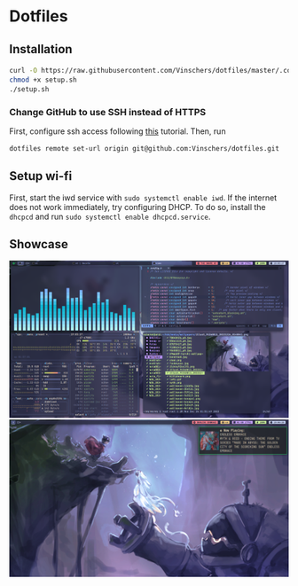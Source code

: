# Dotfiles

## Installation

```sh
curl -O https://raw.githubusercontent.com/Vinschers/dotfiles/master/.config/setup/setup.sh
chmod +x setup.sh
./setup.sh
```

### Change GitHub to use SSH instead of HTTPS

First, configure ssh access following
[this](https://docs.github.com/en/authentication/connecting-to-github-with-ssh/generating-a-new-ssh-key-and-adding-it-to-the-ssh-agent)
tutorial. Then, run

```sh
dotfiles remote set-url origin git@github.com:Vinschers/dotfiles.git
```

## Setup wi-fi

First, start the iwd service with `sudo systemctl enable iwd`.
If the internet does not work immediately, try configuring DHCP.
To do so, install the `dhcpcd` and run `sudo systemctl enable dhcpcd.service`.

## Showcase

![img](.local/share/pictures/picture1.png)
![img](.local/share/pictures/picture2.png)
